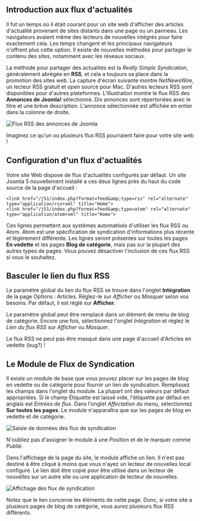 <!-- Filename: jdocmanual?manual=user&heading=news&filename=news-feeds.md / Display title: Flux d'actualités   -->

## Introduction aux flux d'actualités

Il fut un temps où il était courant pour un site web d'afficher des articles d'actualité provenant de sites distants dans une page ou un panneau. Les navigateurs avaient même des lecteurs de nouvelles intégrés pour faire exactement cela. Les temps changent et les principaux navigateurs n'offrent plus cette option. Il existe de nouvelles méthodes pour partager le contenu des sites, notamment avec les réseaux sociaux.

La méthode pour partager des actualités est la *Really Simple Syndication*, généralement abrégée en **RSS**, et cela a toujours sa place dans la promotion des sites web. La capture d'écran suivante montre *NetNewsWire*, un lecteur RSS gratuit et open source pour Mac. D'autres lecteurs RSS sont disponibles pour d'autres plateformes. L'illustration montre le flux RSS des **Annonces de Joomla!** sélectionné. Dix annonces sont répertoriées avec le titre et une brève description. L'annonce sélectionnée est affichée en entier dans la colonne de droite.

![Flux RSS des annonces de Joomla](../../../en/images/news-feeds/news-netnewswire-display.png)

Imaginez ce qu'un ou plusieurs flux RSS pourraient faire pour votre site web !

## Configuration d'un flux d'actualités

Votre site Web dispose de flux d'actualités configurés par défaut. Un site Joomla 5 nouvellement installé a ces deux lignes près du haut du code source de la page d'accueil :

```
<link href="/j51/index.php?format=feed&amp;type=rss" rel="alternate" type="application/rss+xml" title="Home">
<link href="/j51/index.php?format=feed&amp;type=atom" rel="alternate" type="application/atom+xml" title="Home">
```
Ces lignes permettent aux systèmes automatisés d'utiliser les flux RSS ou Atom. Atom est une spécification de syndication d'informations plus récente et légèrement différente. Les lignes seront présentes sur toutes les pages **En vedette** et les pages **Blog de catégorie**, mais pas sur la plupart des autres types de pages. Vous pouvez désactiver l'inclusion de ces flux RSS si vous le souhaitez.

## Basculer le lien du flux RSS

Le paramètre global du lien du flux RSS se trouve dans l'onglet **Intégration** de la page Options : Articles. Réglez-le sur *Afficher* ou *Masquer* selon vos besoins. Par défaut, il est réglé sur **Afficher**.

Le paramètre global peut être remplacé dans un élément de menu de blog de catégorie. Encore une fois, sélectionnez l'onglet *Intégration* et réglez le *Lien du flux RSS* sur *Afficher* ou *Masquer*.

Le flux RSS ne peut pas être masqué dans une page d'accueil d'Articles en vedette (bug?) !

## Le Module de Flux de Syndication

Il existe un module de base que vous pouvez placer sur les pages de blog en vedette ou de catégorie pour fournir un lien de syndication. Remplissez les champs dans l'onglet du module. La plupart ont des valeurs par défaut appropriées. Si le champ Étiquette est laissé vide, l'étiquette par défaut en anglais est *Entrées de flux*. Dans l'onglet *Affectation du menu*, sélectionnez **Sur toutes les pages**. Le module n'apparaîtra que sur les pages de blog en vedette et de catégorie.

![Saisie de données des flux de syndication](../../../en/images/news-feeds/news-syndication-feeds-form.png)

N'oubliez pas d'assigner le module à une *Position* et de le marquer comme *Publié*.

Dans l'affichage de la page du site, le module affiche un lien. Il n'est pas destiné à être cliqué à moins que vous n'ayez un lecteur de nouvelles local configuré. Le lien doit être copié pour être utilisé dans un lecteur de nouvelles sur un autre site ou une application de lecteur de nouvelles.

![Affichage des flux de syndication](../../../en/images/news-feeds/news-syndication-feeds-display.png)

Notez que le lien concerne les éléments de cette page. Donc, si votre site a plusieurs pages de blog de catégorie, vous aurez plusieurs flux RSS différents.

